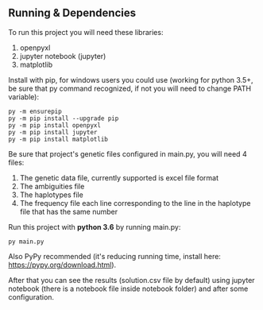 ## Running & Dependencies
To run this project you will need these libraries:

1. openpyxl
2. jupyter notebook (jupyter)
3. matplotlib

Install with pip, for windows users you could use (working for python 3.5+, be sure that py command recognized, if not you will need to change PATH variable):

```
py -m ensurepip
py -m pip install --upgrade pip
py -m pip install openpyxl
py -m pip install jupyter
py -m pip install matplotlib
```

Be sure that project's genetic files configured in main.py, you will need 4 files:

1. The genetic data file, currently supported is excel file format
2. The ambiguities file
3. The haplotypes file
4. The frequency file each line corresponding to the line in the haplotype file that has the same number

Run this project with **python 3.6** by running main.py: 

```py main.py```

Also PyPy recommended (it's reducing running time, install here: https://pypy.org/download.html).

After that you can see the results (solution.csv file by default) using jupyter notebook (there is a notebook file inside notebook folder) and after some configuration.